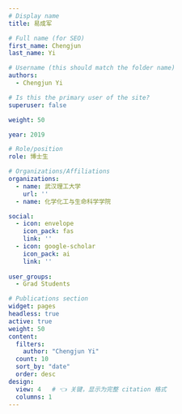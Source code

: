 ```yaml
---
# Display name
title: 易成军

# Full name (for SEO)
first_name: Chengjun
last_name: Yi

# Username (this should match the folder name)
authors:
  - Chengjun Yi

# Is this the primary user of the site?
superuser: false

weight: 50

year: 2019

# Role/position
role: 博士生

# Organizations/Affiliations
organizations:
  - name: 武汉理工大学
    url: ''
  - name: 化学化工与生命科学学院

social:
  - icon: envelope
    icon_pack: fas
    link: ''
  - icon: google-scholar
    icon_pack: ai
    link: ''
  
user_groups:
  - Grad Students

# Publications section
widget: pages
headless: true
active: true
weight: 50
content:
  filters:
    author: "Chengjun Yi"
  count: 10
  sort_by: "date"
  order: desc
design:
  view: 4   # 👈 关键，显示为完整 citation 格式
  columns: 1
---
```




